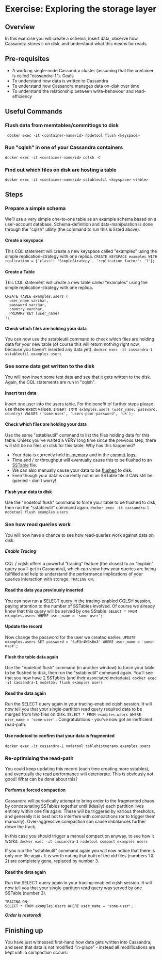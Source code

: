 ﻿Exercise: Exploring the storage layer
=====================================


Overview
--------
In this exercise you will create a schema, insert data, observe how Cassandra stores it on disk, and understand what this means for reads.


Pre-requisites
--------------
* A working single-node Cassandra cluster (assuming that the container is called "cassandra-1").
Goals
* To understand how data is written to Cassandra
* To understand how Cassandra manages data on-disk over time
* To understand the relationship between write-behaviour and read-efficiency


Useful Commands
---------------
### Flush data from memtables/commitlogs to disk
``` docker exec -it <container-name/id> nodetool flush <keyspace>```

### Run "cqlsh" in one of your Cassandra containers
```docker exec -it <container-name/id> cqlsh -C```

### Find out which files on disk are hosting a table
```docker exec -it <container-name/id> sstableutil <keyspace> <table>```


Steps
-----


### Prepare a simple schema
We’ll use a very simple one-to-one table as an example schema based on a user-account database. Schema-definition and data-manipulation is done through the "cqlsh" utility (the command to run this is listed above).


#### Create a keyspace
This CQL statement will create a new keyspace called "examples" using the simple replication-strategy with one replica.
```CREATE KEYSPACE examples WITH replication = {'class': 'SimpleStrategy', 'replication_factor': '1'};```


#### Create a Table
This CQL statement will create a new table called "examples" using the simple replication-strategy with one replica.
```
CREATE TABLE examples.users (
  user_name varchar,
  password varchar,
  country varchar,
  PRIMARY KEY (user_name)
);
```


#### Check which files are holding your data
You can now use the sstableutil command to check which files are holding data for your new table (of course this will return nothing right now, because you haven’t inserted any data yet).
```docker exec -it cassandra-1 sstableutil examples users```


### See some data get written to the disk
You will now insert some test data and see that it gets written to the disk. Again, the CQL statements are run in "cqlsh".


#### Insert test data
Insert one user into the users table. For the benefit of further steps please use these exact values.
```INSERT INTO examples.users (user_name, password, country) VALUES ('some-user', 'users-poor-password', 'uk');```


#### Check which files are holding your data
Use the same "sstableutil" command to list the files holding data for this table. Unless you’ve waited a VERY long time since the previous step, there will still be no files on disk for this table. Why has this happened?
* Your data is currently held [in-memory](https://wiki.apache.org/cassandra/MemtableSSTable) and in the [commit-logs](http://wiki.apache.org/cassandra/Durability).
* Time and / or throughput will eventually cause this to be flushed to an [SSTable](http://wiki.apache.org/cassandra/ArchitectureSSTable) file.
* We can also manually cause your data to be [flushed](https://docs.datastax.com/en/cassandra/2.1/cassandra/tools/toolsFlush.html) to disk.
* Even though your data is currently not in an SSTable file it CAN still be queried - don’t worry!


#### Flush your data to disk
Use the "nodetool flush" command to force your table to be flushed to disk, then run the "sstableutil" command again.
```docker exec -it cassandra-1 nodetool flush examples users```


### See how read queries work
You will now have a chance to see how read-queries work against data on disk.


##### Enable Tracing
CQL / cqlsh offers a powerful "tracing" feature (the closest to an "explain" query you’ll get in Cassandra), which can show how your queries are being fulfilled and help to understand the performance implications of your queries interaction with storage.
```TRACING ON;```


#### Read the data you previously inserted
You can now run a SELECT query in the tracing-enabled CQLSH session, paying attention to the number of SSTables involved. Of course we already know that this query will be served by one SStable.
```SELECT * FROM examples.users WHERE user_name = 'some-user';```


#### Update the record
Now change the password for the user we created earlier.
```UPDATE examples.users SET password = 'SuP3r4W3s0m3' WHERE user_name = 'some-user';```


#### Flush the table data again
Use the "nodetool flush" command (in another window) to force your table to be flushed to disk, then run the "sstableutil" command again. You’ll see that you now have 2 SSTables (and their associated metadata).
```docker exec -it cassandra-1 nodetool flush examples users```


#### Read the data again
Run the SELECT query again in your tracing-enabled cqlsh session. It will now tell you that your single-partition read query required data to be merged from two files on disk. 
```SELECT * FROM examples.users WHERE user_name = 'some-user';```
Congratulations - you’ve now got an inefficient read-path.


#### Use nodetool to confirm that your data is fragmented
```docker exec -it cassandra-1 nodetool tablehistograms examples users```


### Re-optimising the read-path
You could keep updating this record (each time creating more sstables), and eventually the read performance will deteriorate. This is obviously not good! What can be done about this?


#### Perform a forced compaction
Cassandra will periodically attempt to bring order to the fragmented chaos by concatenating SSTables together until (ideally) each partition lives entirely within one file again. These will be triggered by various thresholds, and generally it is best not to interfere with compactions (or to trigger them manually). Over-aggressive compaction can cause imbalances further down the track.

In this case you should trigger a manual compaction anyway, to see how it works.
```docker exec -it cassandra-1 nodetool compact examples users```

If you run the "sstableutil" command again you will now notice that there is only one file again. It is worth noting that both of the old files (numbers 1 & 2) are completely gone, replaced by number 3.


#### Read the data again
Run the SELECT query again in your tracing-enabled cqlsh session. It will now tell you that your single-partition read query was served by one SSTable (number 3).
```
TRACING ON;
SELECT * FROM examples.users WHERE user_name = 'some-user';
```

___Order is restored!___


Finishing up
------------
You have just witnessed first-hand how data gets written into Cassandra, and seen that data is not modified "in-place" - instead all modifications are kept until a compaction occurs.
